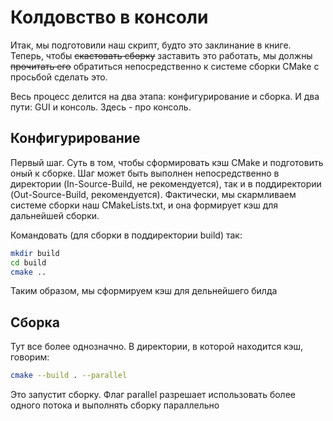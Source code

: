 
# Колдовство в консоли

Итак, мы подготовили наш скрипт, будто это заклинание в книге. Теперь, чтобы ~~скастовать сборку~~ заставить это работать, мы должны ~~прочитать его~~ обратиться непосредственно к системе сборки CMake с просьбой сделать это.

Весь процесс делится на два этапа: конфигурирование и сборка. И два пути: GUI и консоль. Здесь - про консоль.

## Конфигурирование

Первый шаг. Суть в том, чтобы сформировать кэш CMake и подготовить оный к сборке. Шаг может быть выполнен непосредственно в директории (In-Source-Build, не рекомендуется), так и в поддиректории (Out-Source-Build, рекомендуется). Фактически, мы скармливаем системе сборки наш CMakeLists.txt, и она формирует кэш для дальнейшей сборки.

Командовать (для сборки в поддиректории build) так:

```sh
mkdir build
cd build
cmake ..
```

Таким образом, мы сформируем кэш для дельнейшего билда
## Сборка

Тут все более однозначно. В директории, в которой находится кэш, говорим:

```sh
cmake --build . --parallel
```

Это запустит сборку. Флаг parallel разрешает использовать более одного потока и выполнять сборку параллельно